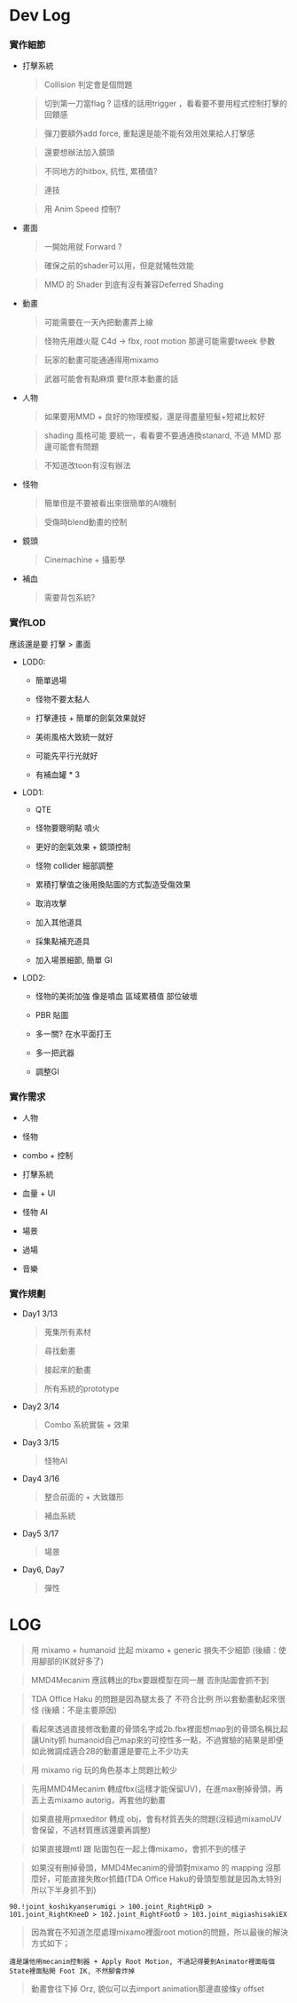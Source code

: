 # Dev Log

### 實作細節

* 打擊系統

    > Collision 判定會是個問題

    > 切到第一刀當flag ? 這樣的話用trigger ，看看要不要用程式控制打擊的回饋感

    > 彈刀要額外add force, 重點還是能不能有效用效果給人打擊感

    > 還要想辦法加入鏡頭

    > 不同地方的hitbox, 抗性, 累積值?

    > 連技

    > 用 Anim Speed 控制?

* 畫面

    > 一開始用就 Forward ?

    > 確保之前的shader可以用，但是就犧牲效能

    > MMD 的 Shader 到底有沒有兼容Deferred Shading

* 動畫

    > 可能需要在一天內把動畫弄上線

    > 怪物先用雌火龍 C4d -> fbx, root motion 那邊可能需要tweek 參數

    > 玩家的動畫可能通通得用mixamo

    > 武器可能會有點麻煩 要fit原本動畫的話

* 人物

    > 如果要用MMD + 良好的物理模擬，還是得盡量短髮+短裙比較好

    > shading 風格可能 要統一，看看要不要通通換stanard, 不過 MMD 那邊可能會有問題

    > 不知道改toon有沒有辦法

* 怪物

    > 簡單但是不要被看出來很簡單的AI機制

    > 受傷時blend動畫的控制

* 鏡頭

    > Cinemachine + 攝影學

* 補血

    > 需要背包系統?

### 實作LOD

應該還是要 打擊 > 畫面

* LOD0:

    * 簡單過場

    * 怪物不要太黏人

    * 打擊連技 + 簡單的劍氣效果就好

    * 美術風格大致統一就好

    * 可能先平行光就好

    * 有補血罐 * 3

* LOD1:

    * QTE

    * 怪物要聰明點 噴火

    * 更好的劍氣效果 + 鏡頭控制

    * 怪物 collider 細部調整

    * 累積打擊值之後用換貼圖的方式製造受傷效果
    
    * 取消攻擊

    * 加入其他道具

    * 採集點補充道具

    * 加入場景細節, 簡單 GI

* LOD2: 

    * 怪物的美術加強 像是噴血 區域累積值 部位破壞

    * PBR 貼圖

    * 多一關? 在水平面打王

    * 多一把武器

    * 調整GI

### 實作需求

* 人物

* 怪物

* combo + 控制

* 打擊系統

* 血量 + UI

* 怪物 AI

* 場景

* 過場

* 音樂

### 實作規劃

* Day1 3/13

    > 蒐集所有素材

    > 尋找動畫

    > 接起來的動畫

    > 所有系統的prototype

* Day2 3/14

    > Combo 系統實裝 + 效果

* Day3 3/15

    > 怪物AI

* Day4 3/16

    > 整合前面的 + 大致雛形

    > 補血系統

* Day5 3/17

    > 場景

* Day6, Day7 

    > 彈性

# LOG

> 用 mixamo + humanoid 比起 mixamo + generic 損失不少細節 (後續：使用腳部的IK就好多了)

> MMD4Mecanim 應該轉出的fbx要跟模型在同一層 否則貼圖會抓不到

> TDA Office Haku 的問題是因為腿太長了 不符合比例 所以套動畫動起來很怪 (後續：不是主要原因)

> 看起來透過直接修改動畫的骨頭名字成2b.fbx裡面想map到的骨頭名稱比起 讓Unity抓 humanoid自己map來的可控性多一點，不過實驗的結果是即便如此微調成適合2B的動畫還是要花上不少功夫

> 用 mixamo rig 玩的角色基本上問題比較少

> 先用MMD4Mecanim 轉成fbx(這樣才能保留UV)，在進max刪掉骨頭，再丟上去mixamo autorig，再套他的動畫

> 如果直接用pmxeditor 轉成 obj，會有材質丟失的問題(沒經過mixamoUV會保留，不過材質應該還要再調整)

> 如果直接跟mtl 跟 貼圖包在一起上傳mixamo，會抓不到的樣子

> 如果沒有刪掉骨頭，MMD4Mecanim的骨頭對mixamo 的 mapping 沒那麼好，可能直接失敗or抓錯(TDA Office Haku的骨頭型態就是因為太特別所以下半身抓不到)

    90.!joint_koshikyanserumigi > 100.joint_RightHipD > 101.joint_RightKneeD > 102.joint_RightFootD > 103.joint_migiashisakiEX

> 因為實在不知道怎麼處理mixamo裡面root motion的問題，所以最後的解決方式如下；

    還是讓他用mecanim控制器 + Apply Root Motion, 不過記得要到Animator裡面每個State裡面點開 Foot IK, 不然腳會炸掉

> 動畫會往下掉 Orz, 貌似可以去import animation那邊直接條y offset